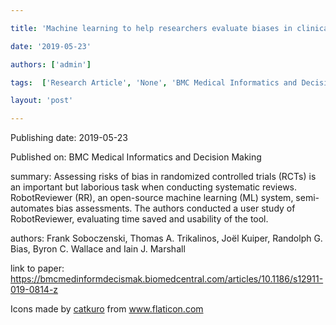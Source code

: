 ---
title: 'Machine learning to help researchers evaluate biases in clinical trials: a prospective, randomized user study'
date: '2019-05-23'
authors: ['admin']
tags:  ['Research Article', 'None', 'BMC Medical Informatics and Decision Making']
layout: 'post'
---
Publishing date: 2019-05-23

Published on: BMC Medical Informatics and Decision Making

summary: Assessing risks of bias in randomized controlled trials (RCTs) is an important but laborious task when conducting systematic reviews. RobotReviewer (RR), an open-source machine learning (ML) system, semi-automates bias assessments. The authors conducted a user study of RobotReviewer, evaluating time saved and usability of the tool.

authors: Frank Soboczenski, Thomas A. Trikalinos, Joël Kuiper, Randolph G. Bias, Byron C. Wallace and Iain J. Marshall

link to paper: https://bmcmedinformdecismak.biomedcentral.com/articles/10.1186/s12911-019-0814-z

Icons made by <a href="https://www.flaticon.com/free-icon/bookshelves_3576884" title="catkuro">catkuro</a> from <a href="https://www.flaticon.com/" title="Flaticon"> www.flaticon.com</a>
